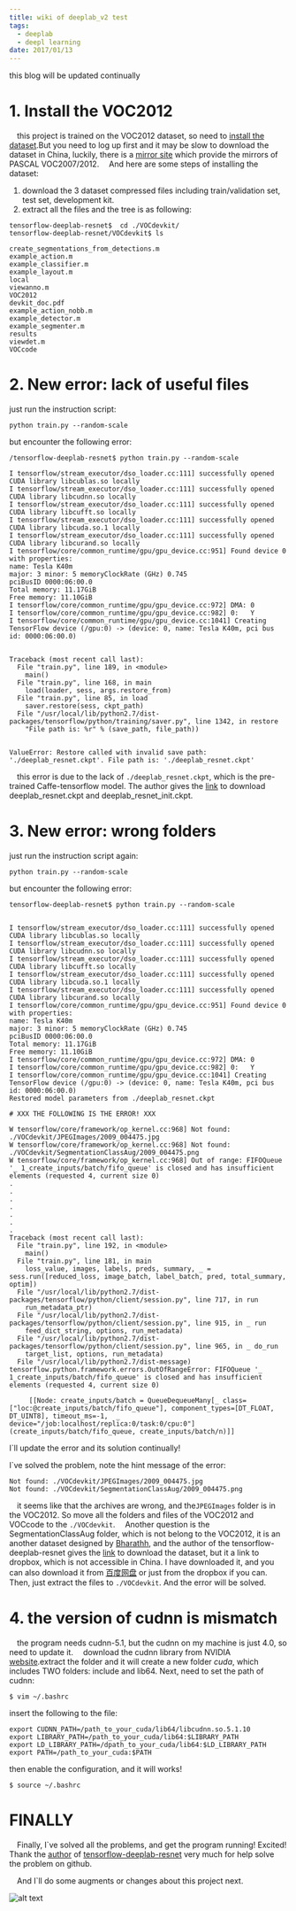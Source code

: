 ```yaml
---
title: wiki of deeplab_v2 test
tags:
  - deeplab
  - deepl learning
date: 2017/01/13
---
```

this blog will be updated continually   
# 1. Install the VOC2012
&emsp;this project is trained on the VOC2012 dataset, so need to [install the dataset](http://host.robots.ox.ac.uk/pascal/VOC/).But you need to log up first and it may be slow to download the dataset in China, luckily, there is a [mirror site](https://pjreddie.com/projects/pascal-voc-dataset-mirror/) which provide the mirrors of PASCAL VOC2007/2012.
&emsp;And here are some steps of installing the dataset:
1. download the 3 dataset compressed files including train/validation set, test set, development kit.
2. extract all the files and the tree is as following:
```
tensorflow-deeplab-resnet$  cd ./VOCdevkit/
tensorflow-deeplab-resnet/VOCdevkit$ ls

create_segmentations_from_detections.m
example_action.m       
example_classifier.m
example_layout.m     
local    
viewanno.m
VOC2012
devkit_doc.pdf                          
example_action_nobb.m  
example_detector.m   
example_segmenter.m  
results  
viewdet.m   
VOCcode
```
# 2. New error: lack of useful files
just run the instruction script:    

    python train.py --random-scale

but encounter the following error:
```
/tensorflow-deeplab-resnet$ python train.py --random-scale

I tensorflow/stream_executor/dso_loader.cc:111] successfully opened CUDA library libcublas.so locally
I tensorflow/stream_executor/dso_loader.cc:111] successfully opened CUDA library libcudnn.so locally
I tensorflow/stream_executor/dso_loader.cc:111] successfully opened CUDA library libcufft.so locally
I tensorflow/stream_executor/dso_loader.cc:111] successfully opened CUDA library libcuda.so.1 locally
I tensorflow/stream_executor/dso_loader.cc:111] successfully opened CUDA library libcurand.so locally
I tensorflow/core/common_runtime/gpu/gpu_device.cc:951] Found device 0 with properties:
name: Tesla K40m
major: 3 minor: 5 memoryClockRate (GHz) 0.745
pciBusID 0000:06:00.0
Total memory: 11.17GiB
Free memory: 11.10GiB
I tensorflow/core/common_runtime/gpu/gpu_device.cc:972] DMA: 0
I tensorflow/core/common_runtime/gpu/gpu_device.cc:982] 0:   Y
I tensorflow/core/common_runtime/gpu/gpu_device.cc:1041] Creating TensorFlow device (/gpu:0) -> (device: 0, name: Tesla K40m, pci bus id: 0000:06:00.0)


Traceback (most recent call last):
  File "train.py", line 189, in <module>
    main()
  File "train.py", line 168, in main
    load(loader, sess, args.restore_from)
  File "train.py", line 85, in load
    saver.restore(sess, ckpt_path)
  File "/usr/local/lib/python2.7/dist-packages/tensorflow/python/training/saver.py", line 1342, in restore
    "File path is: %r" % (save_path, file_path))


ValueError: Restore called with invalid save path: './deeplab_resnet.ckpt'. File path is: './deeplab_resnet.ckpt'
```

&emsp;this error is due to the lack of `./deeplab_resnet.ckpt`, which is the pre-trained Caffe-tensorflow model. The author gives the [link](https://drive.google.com/drive/folders/0B_rootXHuswsZ0E4Mjh1ZU5xZVU?usp=drive_web) to download deeplab_resnet.ckpt and deeplab_resnet_init.ckpt.

# 3. New error: wrong folders
just run the instruction script again:     

    python train.py --random-scale

but encounter the following error:
```
tensorflow-deeplab-resnet$ python train.py --random-scale


I tensorflow/stream_executor/dso_loader.cc:111] successfully opened CUDA library libcublas.so locally
I tensorflow/stream_executor/dso_loader.cc:111] successfully opened CUDA library libcudnn.so locally
I tensorflow/stream_executor/dso_loader.cc:111] successfully opened CUDA library libcufft.so locally
I tensorflow/stream_executor/dso_loader.cc:111] successfully opened CUDA library libcuda.so.1 locally
I tensorflow/stream_executor/dso_loader.cc:111] successfully opened CUDA library libcurand.so locally
I tensorflow/core/common_runtime/gpu/gpu_device.cc:951] Found device 0 with properties:
name: Tesla K40m
major: 3 minor: 5 memoryClockRate (GHz) 0.745
pciBusID 0000:06:00.0
Total memory: 11.17GiB
Free memory: 11.10GiB
I tensorflow/core/common_runtime/gpu/gpu_device.cc:972] DMA: 0
I tensorflow/core/common_runtime/gpu/gpu_device.cc:982] 0:   Y
I tensorflow/core/common_runtime/gpu/gpu_device.cc:1041] Creating TensorFlow device (/gpu:0) -> (device: 0, name: Tesla K40m, pci bus id: 0000:06:00.0)
Restored model parameters from ./deeplab_resnet.ckpt

# XXX THE FOLLOWING IS THE ERROR! XXX

W tensorflow/core/framework/op_kernel.cc:968] Not found: ./VOCdevkit/JPEGImages/2009_004475.jpg
W tensorflow/core/framework/op_kernel.cc:968] Not found: ./VOCdevkit/SegmentationClassAug/2009_004475.png
W tensorflow/core/framework/op_kernel.cc:968] Out of range: FIFOQueue '_ 1_create_inputs/batch/fifo_queue' is closed and has insufficient elements (requested 4, current size 0)
.
.
.
.
.
.	 
.
Traceback (most recent call last):
  File "train.py", line 192, in <module>
    main()
  File "train.py", line 181, in main
    loss_value, images, labels, preds, summary, _ = sess.run([reduced_loss, image_batch, label_batch, pred, total_summary, optim])
  File "/usr/local/lib/python2.7/dist-packages/tensorflow/python/client/session.py", line 717, in run
    run_metadata_ptr)
  File "/usr/local/lib/python2.7/dist-packages/tensorflow/python/client/session.py", line 915, in _ run
    feed_dict_string, options, run_metadata)
  File "/usr/local/lib/python2.7/dist-packages/tensorflow/python/client/session.py", line 965, in _ do_run
    target_list, options, run_metadata)
  File "/usr/local/lib/python2.7/dist-message)
tensorflow.python.framework.errors.OutOfRangeError: FIFOQueue '_ 1_create_inputs/batch/fifo_queue' is closed and has insufficient elements (requested 4, current size 0)

	 [[Node: create_inputs/batch = QueueDequeueMany[_ class=["loc:@create_inputs/batch/fifo_queue"], component_types=[DT_FLOAT, DT_UINT8], timeout_ms=-1,  _ device="/job:localhost/replica:0/task:0/cpu:0"](create_inputs/batch/fifo_queue, create_inputs/batch/n)]]
```

I`ll update the error and its solution continually!  

I`ve solved the problem, note the hint message of the error:

```
Not found: ./VOCdevkit/JPEGImages/2009_004475.jpg
Not found: ./VOCdevkit/SegmentationClassAug/2009_004475.png
```
&emsp;it seems like that the archives are wrong, and the`JPEGImages` folder is in the VOC2012. So move all the folders and files of the VOC2012 and VOCcode to the `./VOCdevkit`.
&emsp;Another question is the SegmentationClassAug folder, which is not belong to the VOC2012, it is an another dataset designed by [Bharathh](http://home.bharathh.info/), and the author of the tensorflow-deeplab-resnet gives the [link](https://www.dropbox.com/s/oeu149j8qtbs1x0/SegmentationClassAug.zip?dl=0) to download the dataset, but it a link to dropbox, which is not accessible in China. I have downloaded it, and you can also download it from [百度网盘](https://pan.baidu.com/s/1pKQUXNP) or just from the dropbox if you can.
&emsp;Then, just extract the files to `./VOCdevkit`. And the error will be solved.
# 4. the version of cudnn is mismatch
&emsp;the program needs cudnn-5.1, but the cudnn on my machine is just 4.0, so need to update it.
&emsp;download the cudnn library from NVIDIA [website](https://developer.nvidia.com/cudnn).extract the folder and it will create a new folder _cuda_, which includes TWO folders: include and lib64. Next, need to set the path of cudnn:

    $ vim ~/.bashrc
insert the following to the file:
```
export CUDNN_PATH=/path_to_your_cuda/lib64/libcudnn.so.5.1.10
export LIBRARY_PATH=/path_to_your_cuda/lib64:$LIBRARY_PATH
export LD_LIBRARY_PATH=/dpath_to_your_cuda/lib64:$LD_LIBRARY_PATH
export PATH=/path_to_your_cuda:$PATH
```
then enable the configuration, and it will works!

    $ source ~/.bashrc

# FINALLY
&emsp;Finally, I`ve solved all the problems, and get the program running! Excited! Thank the [author](https://github.com/DrSleep) of [tensorflow-deeplab-resnet](https://github.com/DrSleep/tensorflow-deeplab-resnet) very much for help solve the problem on github.    

&emsp;And I`ll do some augments or changes about this project next.

![alt text](https://raw.githubusercontent.com/weigq/image-raw/master/blog/running.png)
